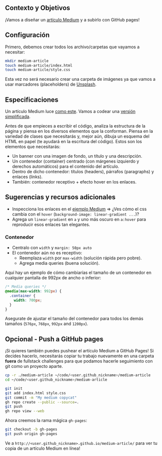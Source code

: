 ## Contexto y Objetivos

¡Vamos a diseñar un [artículo Medium](https://lewagon.github.io/medium-copycat/) y a subirlo con GitHub pages!

## Configuración

Primero, debemos crear todos los archivo/carpetas que vayamos a necesitar:

```bash
mkdir medium-article
touch medium-article/index.html
touch medium-article/style.css
```

Esta vez no será necesario crear una carpeta de imágenes ya que vamos a usar marcadores (placeholders) de [Unsplash](https://source.unsplash.com/).

## Especificaciones

Un artículo Medium luce [como este](https://medium.com/le-wagon/from-bootstrapping-to-building-a-brand-that-scales-26b0eda92ddb). Vamos a codear una [versión simplificada](https://lewagon.github.io/medium-copycat/).

Antes de que empieces a escribir el código, analiza la estructura de la página y piensa en los diversos elementos que la conforman. Piensa en la variedad de clases que necesitarás y, mejor aún, dibuja un esquema del HTML en papel (te ayudará en la escritura del código). Estos son los elementos que necesitarás:
- Un banner con una imagen de fondo, un título y una descripción.
- Un contenedor (container) centrado (con márgenes izquierdo y derechos automáticos) para el contenido del artículo.
- Dentro de dicho contenedor: títulos (headers), párrafos (paragraphs) y enlaces (links).
- También: contenedor receptivo + efecto hover en los enlaces.

## Sugerencias y recursos adicionales

- Inspecciona los enlaces en el [ejemplo Medium](https://lewagon.github.io/medium-copycat/) => ¿Ves cómo el css cambia con el `hover` (`background-image: linear-gradient ...`)?
- Agrega un `linear-gradient` en `a` y uno más oscuro en `a:hover` para reproducir esos enlaces tan elegantes.

### Contenedor

- Centralo con `width` y `margin: 50px auto`
- El contenedor aún no es receptivo:
  - Reemplaza `width` por `max-width` (solución rápida pero pobre).
  - Agrega media queries (buena solución).

Aquí hay un ejemplo de cómo cambiarías el tamaño de un contenedor en cualquier pantalla de 992px de ancho o inferior:

```css
/* Media queries */
@media(max-width: 992px) {
  .container {
    width: 700px;
  }
}
```

Asegurate de ajustar el tamaño del contenedor para todos los demás tamaños (`576px`, `768px`, `992px` and `1200px`).

## Opcional - Push a GitHub pages

¡Si quieres también puedes pushear el artículo Medium a GitHub Pages! Si decides hacerlo, necesitarás copiar tu trabajo nuevamente en una carpeta **fuera** de fullstack challenges para que podamos hacerle seguimiento con git como un proyecto aparte.

```bash
cp -r ./medium-article ~/code/<user.github_nickname>/medium-article
cd ~/code/<user.github_nickname>/medium-article

git init
git add index.html style.css
git commit -m "My medium copycat"
gh repo create --public --source=.
git push
gh repo view --web
```

Ahora creemos la rama mágica `gh-pages`:

```bash
git checkout -b gh-pages
git push origin gh-pages
```

Ve a `http://<user.github_nickname>.github.io/medium-article/` para ver tu copia de un artículo Medium en línea!
